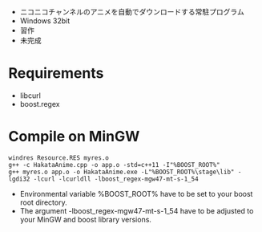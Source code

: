 * ニコニコチャンネルのアニメを自動でダウンロードする常駐プログラム
* Windows 32bit
* 習作
* 未完成

# Requirements
* libcurl
* boost.regex

# Compile on MinGW

    windres Resource.RES myres.o
    g++ -c HakataAnime.cpp -o app.o -std=c++11 -I"%BOOST_ROOT%"
    g++ myres.o app.o -o HakataAnime.exe -L"%BOOST_ROOT%\stage\lib" -lgdi32 -lcurl -lcurldll -lboost_regex-mgw47-mt-s-1_54

* Environmental variable %BOOST_ROOT% have to be set to your boost root directory.
* The argument -lboost_regex-mgw47-mt-s-1_54 have to be adjusted to your MinGW and boost library versions.
